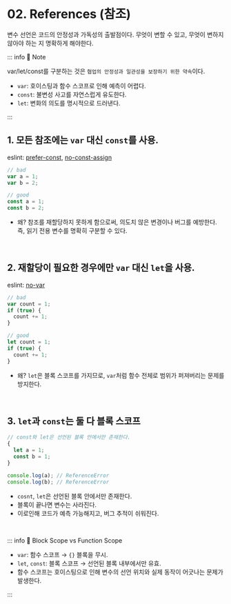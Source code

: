 # 02. References (참조)
변수 선언은 코드의 안정성과 가독성의 출발점이다. 무엇이 변할 수 있고, 무엇이 변하지 않아야 하는 지 명확하게 해야한다.

::: info 🧩 Note

var/let/const를 구분하는 것은 `협업의 안정성과 일관성을 보장하기 위한 약속`이다.
- `var`: 호이스팅과 함수 스코프로 인해 예측이 어렵다.
- `const`: 불변성 사고를 자연스럽게 유도한다.
- `let`: 변화의 의도를 명시적으로 드러낸다.

:::

## 1. 모든 참조에는 `var` 대신 `const`를 사용.

eslint: [prefer-const](https://eslint.org/docs/latest/rules/prefer-const.html), [no-const-assign](https://eslint.org/docs/latest/rules/no-const-assign.html)

```js
// bad
var a = 1;
var b = 2;

// good
const a = 1;
const b = 2;
```

- 왜? 참조를 재할당하지 못하게 함으로써, 의도치 않은 변경이나 버그를 예방한다.   
즉, 읽기 전용 변수를 명확히 구분할 수 있다.

<br>

## 2. 재할당이 필요한 경우에만 `var` 대신 `let`을 사용.

eslint: [no-var](https://eslint.org/docs/latest/rules/no-var.html)

```js
// bad
var count = 1;
if (true) {
  count += 1;
}

// good
let count = 1;
if (true) {
  count += 1;
}
```

- 왜? `let`은 블록 스코프를 가지므로, `var`처럼 함수 전체로 범위가 퍼져버리는 문제를 방지한다.

<br>

## 3. `let`과 `const`는 둘 다 블록 스코프

```js
// const와 let은 선언된 블록 안에서만 존재한다.
{
  let a = 1;
  const b = 1;
}

console.log(a); // ReferenceError
console.log(b); // ReferenceError
```
- `cosnt`, `let`은 선언된 블록 안에서만 존재한다.
- 블록이 끝나면 변수는 사라진다.
- 이로인해 코드가 예측 가능해지고, 버그 추적이 쉬워진다.

<br>

::: info 🧩 Block Scope vs Function Scope

- `var`: 함수 스코프 → `{}` 블록을 무시.
- `let`, `const`: 블록 스코프 → 선언된 블록 내부에서만 유효.
- 함수 스코프는 호이스팅으로 인해 변수의 선언 위치와 실제 동작이 어긋나는 문제가 발생한다.

:::